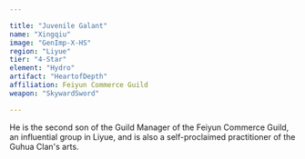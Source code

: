 ```yaml
---

title: "Juvenile Galant"
name: "Xingqiu"
image: "GenImp-X-HS"
region: "Liyue"
tier: "4-Star"
element: "Hydro"
artifact: "HeartofDepth"
affiliation: Feiyun Commerce Guild
weapon: "SkywardSword"

---
```


He is the second son of the Guild Manager of the Feiyun Commerce Guild, an influential group in Liyue, and is also a self-proclaimed practitioner of the Guhua Clan's arts.